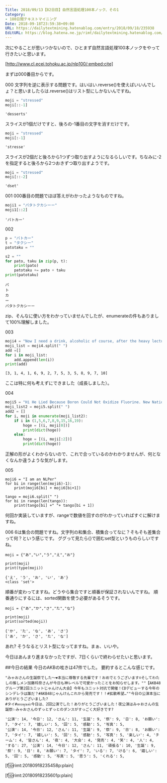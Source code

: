 ```yaml
---
Title: 2018/09/13【82日目】自然言語処理100本ノック、その1
Category:
- 180日間テキストマイニング
Date: 2018-09-18T23:59:38+09:00
URL: https://dailytextmining.hatenablog.com/entry/2018/09/18/235938
EditURL: https://blog.hatena.ne.jp/rimt/dailytextmining.hatenablog.com/atom/entry/10257846132634467096
---
```


次にやることが思いつかないので、ひとまず自然言語処理100本ノックをやって行きたいと思います。

[http://www.cl.ecei.tohoku.ac.jp/nlp100/:embed:cite]

まずは000番目からです。

000
文字列を逆に表示する問題です。はいはい.reverse()を使えばいいんでしょ？と思いましたらは.reverse()はリスト型にしかないんですね。

```python
moji = "stressed"
moji[::-1]
```
```
'desserts'
```
スライスが1個だけですと、後ろの-1番目の文字を消すだけです。
```python
moji = "stressed"
moji[:-1]
```
```
'stresse'
```
スライスが2個だと後ろから1つずつ取り出すようになるらしいです。ちなみに-2を指定すると後ろから2つおきずつ取り出すようです。

```python
moji = "stressed"
moji[::-2]
```
```
'dset'
```

001
000番目の問題でほぼ答えがわかったようなものですね。
```python
moji1 = "パタトクカシーー"
moji1[::2]
```
```
'パトカー'
```

002
```python
p = "パトカー"
t = "タクシー"
patotaku = ""

s2 = ""
for pato, taku in zip(p, t):
    print(pato)    
    patotaku += pato + taku
print(patotaku)
```
```
パ
ト
カ
ー
パタトクカシーー
```
zip、そんなに使い方をわかっていませんでしたが、enumerateの件もありまして100%理解しました。

003
```python
moji4 = "Now I need a drink, alcoholic of course, after the heavy lectures involving quantum mechanics." 
moji_list = moji4.split(" ")
add =[]
for i in moji_list:
    add.append(len(i))
print(add)
```
```
[3, 1, 4, 1, 6, 9, 2, 7, 5, 3, 5, 8, 9, 7, 10]
```
ここは特に何も考えずにできました（成長しました）。

004
```python
moji5 = "Hi He Lied Because Boron Could Not Oxidize Fluorine. New Nations Might Also Sign Peace Security Clause. Arthur King Can."
moji_list2 = moji5.split(" ")
add2 = []
for i, moji in enumerate(moji_list2):
    if i in (1,5,6,7,8,9,15,16,19):
        hoge = [(i, moji[0])]
        print(dict(hoge))
    else:
        hoge = [(i, moji[:2])]
        print(dict(hoge))
```
正解の形がよくわからないので、これで合っているのかわかりませんが、何となくなんか違うような気がします。

005
```
moji6 = "I am an NLPer"
for bi in range(len(moji6)-1):
    print(moji6[bi] + moji6[bi+1])

tango = moji6.split(" ")
for bi in range(len(tango)):
    print(tango[bi] +" "+ tango[bi + 1])
```
何回か実装していますが、rangeで数値を回すのがわかっていればすぐに解けますね。

006
6は集合の問題ですね。文字列の和集合、積集合ってなに？そもそも差集合って何？という感じです。
ググって見たら{}で囲むset型というものらしいですね。

```
moji = {"あ","い","う","え","お"}

print(moji)
print(type(moji))
```

```
{'え', 'う', 'お', 'い', 'あ'}
<class 'set'>
```
順番が変わってますね。どうやら集合ですと順番が保証されないんですね。
順番通りにするには、sorted関数を使う必要があるそうです。　　

```
moji = {"あ","か","さ","た","な"}

print(moji)
print(sorted(moji))
```

```
{'か', 'た', 'な', 'あ', 'さ'}
['あ', 'か', 'さ', 'た', 'な']
```

あれ? そうなるとリスト型になってますね。まぁ、いいや。

今日はあんまり進まなかったですが、7日くらいで終わらせたいと思います。


##今日の結果
今日のAKBの呟きは47件でした。
要約するとこんな感じです。

```
"みゃおさんの生誕祭でした〜❤︎本当に尊敬する先輩です！おめでとうございます☺️そしてわたしの推しメン加藤玲奈さんが今日も神レベルで可愛かったことをお知らせします。""【AKB48グループ第2回ユニットじゃんけん大会】今年もユニット対抗で開催！CDデビューする今年のシンデレラは誰だ？#AKB48じゃんけんこれから発売です！！#拡散希望…""今日の公演本当にありがとうございました?
#タイ#ขอบคุณค่ะ今日は、2回公演でした！ありがとうございました！夜公演はみゃおさんの生誕祭✨みゃおさんのずっとずっとのダンスがすっごく大好きです?
```
```
'公演': 14, '今日': 12, 'さん': 11, '生誕': 9, '祭': 9, '日': 8, 'お願い': 7, 'タイ': 7, '嬉しい': 5, '回': 5, '感動': 5, '写真': 5, 
'公演': 14, '今日': 12, 'さん': 11, '生誕': 9, '祭': 9, '日': 8, 'お願い': 7, 'タイ': 7, '嬉しい': 5, '回': 5, '感動': 5, '写真': 5, '楽しい': 4, 'チーム': 4, '皆さん': 4, '夜': 4, '大会': 4, '発売': 4, '笑': 4, '人': 4,
'する': 27, '公演': 14, '今日': 12, 'さん': 11, '頑張る': 10, '生誕': 9, '祭': 9, '日': 8, 'お願い': 7, 'タイ': 7, 'いる': 7, 'ける': 6, '嬉しい': 5, '回': 5, '感動': 5, '写真': 5, '思う': 5, 'くれる': 5,
```

[f:id:rimt:20180918235458p:plain]

[f:id:rimt:20180918235601p:plain]
